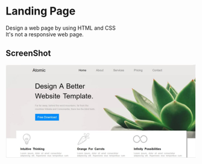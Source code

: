 # Landing Page

Design a web page  by using HTML and CSS<br>
It's not a responsive web page.
<br>


## ScreenShot

<img src="./screenshoot.JPG">